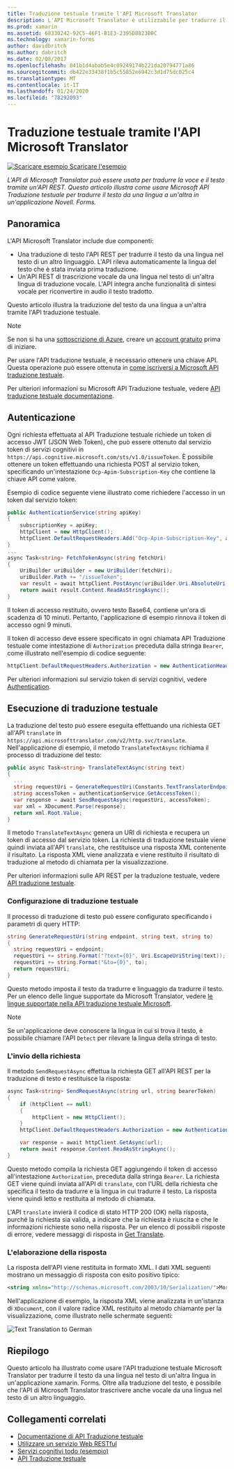 ```yaml
---
title: Traduzione testuale tramite l'API Microsoft Translator
description: L'API Microsoft Translator è utilizzabile per tradurre il riconoscimento vocale e testo tramite un'API REST. Questo articolo illustra come usare l'API traduzione testuale Microsoft Translator per tradurre il testo da una lingua a altra in un'applicazione xamarin. Forms.
ms.prod: xamarin
ms.assetid: 68330242-92C5-46F1-B1E3-2395D8823B0C
ms.technology: xamarin-forms
author: davidbritch
ms.author: dabritch
ms.date: 02/08/2017
ms.openlocfilehash: 841b1d4abab5e4c09249174b221da20794771a86
ms.sourcegitcommit: db422e33438f1b5c55852e6942c3d1d75dc025c4
ms.translationtype: MT
ms.contentlocale: it-IT
ms.lasthandoff: 01/24/2020
ms.locfileid: "78292093"
---
```

# <a name="text-translation-using-the-translator-api"></a>Traduzione testuale tramite l'API Microsoft Translator

[![Scaricare esempio](~/media/shared/download.png) Scaricare l'esempio](https://docs.microsoft.com/samples/xamarin/xamarin-forms-samples/webservices-todocognitiveservices)

_L'API di Microsoft Translator può essere usata per tradurre la voce e il testo tramite un'API REST. Questo articolo illustra come usare Microsoft API Traduzione testuale per tradurre il testo da una lingua a un'altra in un'applicazione Novell. Forms._

## <a name="overview"></a>Panoramica

L'API Microsoft Translator include due componenti:

- Una traduzione di testo l'API REST per tradurre il testo da una lingua nel testo di un altro linguaggio. L'API rileva automaticamente la lingua del testo che è stata inviata prima traduzione.
- Un'API REST di trascrizione vocale da una lingua nel testo di un'altra lingua di traduzione vocale. L'API integra anche funzionalità di sintesi vocale per riconvertire in audio il testo tradotto.

Questo articolo illustra la traduzione del testo da una lingua a un'altra tramite l'API traduzione testuale.

> [!NOTE]
> Se non si ha una [sottoscrizione di Azure](/azure/guides/developer/azure-developer-guide#understanding-accounts-subscriptions-and-billing), creare un [account gratuito](https://aka.ms/azfree-docs-mobileapps) prima di iniziare.

Per usare l'API traduzione testuale, è necessario ottenere una chiave API. Questa operazione può essere ottenuta in [come iscriversi a Microsoft API traduzione testuale](/azure/cognitive-services/translator/translator-text-how-to-signup/).

Per ulteriori informazioni su Microsoft API Traduzione testuale, vedere [API traduzione testuale documentazione](/azure/cognitive-services/translator/).

## <a name="authentication"></a>Autenticazione

Ogni richiesta effettuata al API Traduzione testuale richiede un token di accesso JWT (JSON Web Token), che può essere ottenuto dal servizio token di servizi cognitivi in `https://api.cognitive.microsoft.com/sts/v1.0/issueToken`. È possibile ottenere un token effettuando una richiesta POST al servizio token, specificando un'intestazione `Ocp-Apim-Subscription-Key` che contiene la chiave API come valore.

Esempio di codice seguente viene illustrato come richiedere l'accesso in un token dal servizio token:

```csharp
public AuthenticationService(string apiKey)
{
    subscriptionKey = apiKey;
    httpClient = new HttpClient();
    httpClient.DefaultRequestHeaders.Add("Ocp-Apim-Subscription-Key", apiKey);
}
...
async Task<string> FetchTokenAsync(string fetchUri)
{
    UriBuilder uriBuilder = new UriBuilder(fetchUri);
    uriBuilder.Path += "/issueToken";
    var result = await httpClient.PostAsync(uriBuilder.Uri.AbsoluteUri, null);
    return await result.Content.ReadAsStringAsync();
}
```

Il token di accesso restituito, ovvero testo Base64, contiene un'ora di scadenza di 10 minuti. Pertanto, l'applicazione di esempio rinnova il token di accesso ogni 9 minuti.

Il token di accesso deve essere specificato in ogni chiamata API Traduzione testuale come intestazione di `Authorization` preceduta dalla stringa `Bearer`, come illustrato nell'esempio di codice seguente:

```csharp
httpClient.DefaultRequestHeaders.Authorization = new AuthenticationHeaderValue("Bearer", bearerToken);
```

Per ulteriori informazioni sul servizio token di servizi cognitivi, vedere [Authentication](/azure/cognitive-services/translator/reference/v3-0-reference#authentication).

## <a name="performing-text-translation"></a>Esecuzione di traduzione testuale

La traduzione del testo può essere eseguita effettuando una richiesta GET all'API `translate` in `https://api.microsofttranslator.com/v2/http.svc/translate`. Nell'applicazione di esempio, il metodo `TranslateTextAsync` richiama il processo di traduzione del testo:

```csharp
public async Task<string> TranslateTextAsync(string text)
{
  ...
  string requestUri = GenerateRequestUri(Constants.TextTranslatorEndpoint, text, "en", "de");
  string accessToken = authenticationService.GetAccessToken();
  var response = await SendRequestAsync(requestUri, accessToken);
  var xml = XDocument.Parse(response);
  return xml.Root.Value;
}
```

Il metodo `TranslateTextAsync` genera un URI di richiesta e recupera un token di accesso dal servizio token. La richiesta di traduzione testuale viene quindi inviata all'API `translate`, che restituisce una risposta XML contenente il risultato. La risposta XML viene analizzata e viene restituito il risultato di traduzione al metodo di chiamata per la visualizzazione.

Per ulteriori informazioni sulle API REST per la traduzione testuale, vedere [API traduzione testuale](/azure/cognitive-services/translator/reference/v3-0-reference).

### <a name="configuring-text-translation"></a>Configurazione di traduzione testuale

Il processo di traduzione di testo può essere configurato specificando i parametri di query HTTP:

```csharp
string GenerateRequestUri(string endpoint, string text, string to)
{
  string requestUri = endpoint;
  requestUri += string.Format("?text={0}", Uri.EscapeUriString(text));
  requestUri += string.Format("&to={0}", to);
  return requestUri;
}
```

Questo metodo imposta il testo da tradurre e linguaggio da tradurre il testo. Per un elenco delle lingue supportate da Microsoft Translator, vedere [le lingue supportate nella API traduzione testuale Microsoft](/azure/cognitive-services/translator/languages/).

> [!NOTE]
> Se un'applicazione deve conoscere la lingua in cui si trova il testo, è possibile chiamare l'API `Detect` per rilevare la lingua della stringa di testo.

### <a name="sending-the-request"></a>L'invio della richiesta

Il metodo `SendRequestAsync` effettua la richiesta GET all'API REST per la traduzione di testo e restituisce la risposta:

```csharp
async Task<string> SendRequestAsync(string url, string bearerToken)
{
    if (httpClient == null)
    {
        httpClient = new HttpClient();
    }
    httpClient.DefaultRequestHeaders.Authorization = new AuthenticationHeaderValue("Bearer", bearerToken);

    var response = await httpClient.GetAsync(url);
    return await response.Content.ReadAsStringAsync();
}
```

Questo metodo compila la richiesta GET aggiungendo il token di accesso all'intestazione `Authorization`, preceduta dalla stringa `Bearer`. La richiesta GET viene quindi inviata all'API di `translate`, con l'URL della richiesta che specifica il testo da tradurre e la lingua in cui tradurre il testo. La risposta viene quindi letto e restituita al metodo di chiamata.

L'API `translate` invierà il codice di stato HTTP 200 (OK) nella risposta, purché la richiesta sia valida, a indicare che la richiesta è riuscita e che le informazioni richieste sono nella risposta. Per un elenco di possibili risposte di errore, vedere messaggi di risposta in [Get Translate](/azure/cognitive-services/translator/reference/v3-0-translate).

### <a name="processing-the-response"></a>L'elaborazione della risposta

La risposta dell'API viene restituita in formato XML. I dati XML seguenti mostrano un messaggio di risposta con esito positivo tipico:

```xml
<string xmlns="http://schemas.microsoft.com/2003/10/Serialization/">Morgen kaufen gehen ein</string>
```

Nell'applicazione di esempio, la risposta XML viene analizzata in un'istanza di `XDocument`, con il valore radice XML restituito al metodo chiamante per la visualizzazione, come illustrato nelle schermate seguenti:

![](text-translation-images/text-translation.png "Text Translation to German")

## <a name="summary"></a>Riepilogo

Questo articolo ha illustrato come usare l'API traduzione testuale Microsoft Translator per tradurre il testo da una lingua nel testo di un'altra lingua in un'applicazione xamarin. Forms. Oltre alla traduzione del testo, è possibile che l'API di Microsoft Translator trascrivere anche vocale da una lingua nel testo di un altro linguaggio.

## <a name="related-links"></a>Collegamenti correlati

- [Documentazione di API Traduzione testuale](/azure/cognitive-services/translator/)
- [Utilizzare un servizio Web RESTful](~/xamarin-forms/data-cloud/web-services/rest.md)
- [Servizi cognitivi todo (esempio)](https://docs.microsoft.com/samples/xamarin/xamarin-forms-samples/webservices-todocognitiveservices)
- [API Traduzione testuale](/azure/cognitive-services/translator/reference/v3-0-reference)

